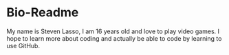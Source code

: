 # Bio-Readme
My name is Steven Lasso, I am 16 years old and love to play video games. I hope to learn more about coding and actually be able to code by learning to use GitHub.
